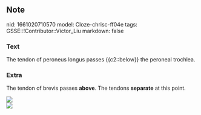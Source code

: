 ## Note
nid: 1661020710570
model: Cloze-chrisc-ff04e
tags: GSSE::!Contributor::Victor_Liu
markdown: false

### Text
The tendon of peroneus longus passes {{c2::below}} the peroneal trochlea.

### Extra
The tendon of brevis passes <b>above</b>. The tendons
<b>separate</b> at this point.
<div>
  <img src="paste-a8cf679abf4b5f72ee19219ca9e0b39354413013.jpg">
  <div><img src=
  "paste-fe614e6e78035c9e200ac42469e8407e3ffa846e.jpg"></div>
</div>
